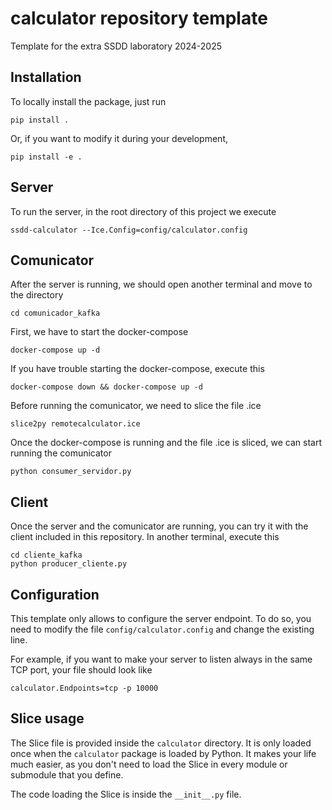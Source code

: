 # calculator repository template

Template for the extra SSDD laboratory 2024-2025

## Installation

To locally install the package, just run

```
pip install .
```

Or, if you want to modify it during your development,

```
pip install -e .
```

## Server

To run the server, in the root directory of this project we execute

```
ssdd-calculator --Ice.Config=config/calculator.config
```

## Comunicator

After the server is running, we should open another terminal and move to the directory

```
cd comunicador_kafka
```

First, we have to start the docker-compose

```
docker-compose up -d
```

If you have trouble starting the docker-compose, execute this

```
docker-compose down && docker-compose up -d
```

Before running the comunicator, we need to slice the file .ice

```
slice2py remotecalculator.ice
```

Once the docker-compose is running and the file .ice is sliced, we can start running the comunicator

```
python consumer_servidor.py
```

## Client

Once the server and the comunicator are running, you can try it with the client included in this repository. In another terminal, execute this

```
cd cliente_kafka
python producer_cliente.py
```

## Configuration

This template only allows to configure the server endpoint. To do so, you need to modify
the file `config/calculator.config` and change the existing line.

For example, if you want to make your server to listen always in the same TCP port, your file
should look like

```
calculator.Endpoints=tcp -p 10000
```

## Slice usage

The Slice file is provided inside the `calculator` directory. It is only loaded once when the `calculator`
package is loaded by Python. It makes your life much easier, as you don't need to load the Slice in every module
or submodule that you define.

The code loading the Slice is inside the `__init__.py` file.
